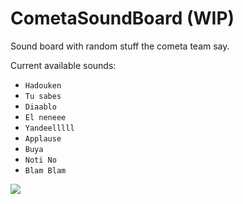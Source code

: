 # CometaSoundBoard (WIP)
Sound board with random stuff the cometa team say.



Current available sounds:
- ```Hadouken```
- ```Tu sabes```
- ```Diaablo```
- ```El neneee```
- ```Yandeelllll```
- ```Applause```
- ```Buya```
- ```Noti No```
- ```Blam Blam```

![](http://media1.giphy.com/media/E1nBGAHynMeCA/giphy.gif)
